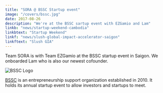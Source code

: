 ```yaml
---
title: "SORA @ BSSC Startup event"
image: "/covers/bssc.jpg"
date: 2017-08-26
description: "We're at the BSSC sartup event with EZGamio and Lam"
linkb: "news/startup-weekend-cambodia"
linkbtext: "Startup Weekend"
linkf: "news/slush-global-impact-accelerator-saigon"
linkftext: "Slush GIA"
---
```


Team SORA is with Team EZGamio at the BSSC startup event in Saigon. We onboarded Lam who is also our newest cofounder.

![BSSC Logo](https://sorasystem.sirv.com/logos/bssc.png)

[BSSC](https://www.bssc.vn) is an entrepreneurship support organization established in 2010. It holds its annual startup event to allow investors and startups to meet. 
